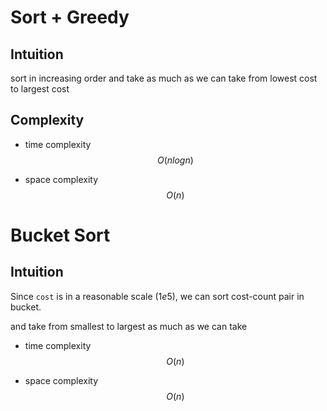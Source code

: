 # Sort + Greedy

## Intuition

sort in increasing order and take as much as we can take from lowest cost to largest cost

## Complexity

- time complexity
$$O(nlogn)$$

- space complexity
$$O(n)$$

# Bucket Sort

## Intuition

Since `cost` is in a reasonable scale ($1e5$), we can sort cost-count pair in bucket.

and take from smallest to largest as much as we can take

- time complexity
$$O(n)$$

- space complexity
$$O(n)$$